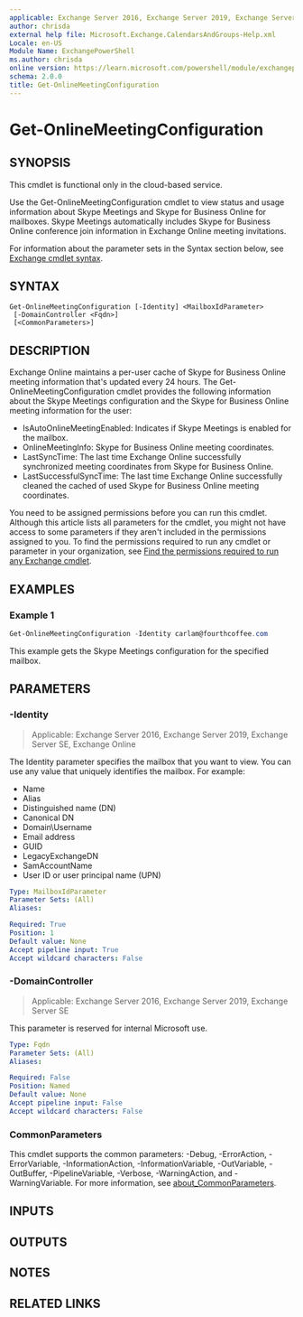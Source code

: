 ```yaml
---
applicable: Exchange Server 2016, Exchange Server 2019, Exchange Server SE, Exchange Online
author: chrisda
external help file: Microsoft.Exchange.CalendarsAndGroups-Help.xml
Locale: en-US
Module Name: ExchangePowerShell
ms.author: chrisda
online version: https://learn.microsoft.com/powershell/module/exchangepowershell/get-onlinemeetingconfiguration
schema: 2.0.0
title: Get-OnlineMeetingConfiguration
---
```


# Get-OnlineMeetingConfiguration

## SYNOPSIS
This cmdlet is functional only in the cloud-based service.

Use the Get-OnlineMeetingConfiguration cmdlet to view status and usage information about Skype Meetings and Skype for Business Online for mailboxes. Skype Meetings automatically includes Skype for Business Online conference join information in Exchange Online meeting invitations.

For information about the parameter sets in the Syntax section below, see [Exchange cmdlet syntax](https://learn.microsoft.com/powershell/exchange/exchange-cmdlet-syntax).

## SYNTAX

```
Get-OnlineMeetingConfiguration [-Identity] <MailboxIdParameter>
 [-DomainController <Fqdn>]
 [<CommonParameters>]
```

## DESCRIPTION
Exchange Online maintains a per-user cache of Skype for Business Online meeting information that's updated every 24 hours. The Get-OnlineMeetingConfiguration cmdlet provides the following information about the Skype Meetings configuration and the Skype for Business Online meeting information for the user:

- IsAutoOnlineMeetingEnabled: Indicates if Skype Meetings is enabled for the mailbox.
- OnlineMeetingInfo: Skype for Business Online meeting coordinates.
- LastSyncTime: The last time Exchange Online successfully synchronized meeting coordinates from Skype for Business Online.
- LastSuccessfulSyncTime: The last time Exchange Online successfully cleaned the cached of used Skype for Business Online meeting coordinates.

You need to be assigned permissions before you can run this cmdlet. Although this article lists all parameters for the cmdlet, you might not have access to some parameters if they aren't included in the permissions assigned to you. To find the permissions required to run any cmdlet or parameter in your organization, see [Find the permissions required to run any Exchange cmdlet](https://learn.microsoft.com/powershell/exchange/find-exchange-cmdlet-permissions).

## EXAMPLES

### Example 1
```powershell
Get-OnlineMeetingConfiguration -Identity carlam@fourthcoffee.com
```

This example gets the Skype Meetings configuration for the specified mailbox.

## PARAMETERS

### -Identity

> Applicable: Exchange Server 2016, Exchange Server 2019, Exchange Server SE, Exchange Online

The Identity parameter specifies the mailbox that you want to view. You can use any value that uniquely identifies the mailbox. For example:

- Name
- Alias
- Distinguished name (DN)
- Canonical DN
- Domain\\Username
- Email address
- GUID
- LegacyExchangeDN
- SamAccountName
- User ID or user principal name (UPN)

```yaml
Type: MailboxIdParameter
Parameter Sets: (All)
Aliases:

Required: True
Position: 1
Default value: None
Accept pipeline input: True
Accept wildcard characters: False
```

### -DomainController

> Applicable: Exchange Server 2016, Exchange Server 2019, Exchange Server SE

This parameter is reserved for internal Microsoft use.

```yaml
Type: Fqdn
Parameter Sets: (All)
Aliases:

Required: False
Position: Named
Default value: None
Accept pipeline input: False
Accept wildcard characters: False
```

### CommonParameters
This cmdlet supports the common parameters: -Debug, -ErrorAction, -ErrorVariable, -InformationAction, -InformationVariable, -OutVariable, -OutBuffer, -PipelineVariable, -Verbose, -WarningAction, and -WarningVariable. For more information, see [about_CommonParameters](https://go.microsoft.com/fwlink/p/?LinkID=113216).

## INPUTS

## OUTPUTS

## NOTES

## RELATED LINKS
